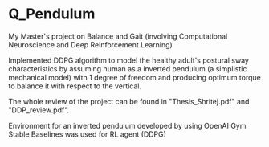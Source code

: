 # Q_Pendulum
My Master's project on Balance and Gait (involving Computational Neuroscience and Deep Reinforcement Learning)

Implemented DDPG algorithm to model the healthy adult's postural sway characteristics by assuming human as a inverted pendulum (a simplistic mechanical model) with 1 degree of freedom and producing optimum torque to balance it with respect to the vertical.

The whole review of the project can be found in "Thesis_Shritej.pdf" and "DDP_review.pdf".

Environment for an inverted pendulum developed by using OpenAI Gym
Stable Baselines was used for RL agent (DDPG) 
